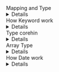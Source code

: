 <summary>Mapping and Type</summary>
<details>
# Introduction to the Concept of Mapping in Elasticsearch

## 1. What Is Mapping?

In Elasticsearch, **mapping** defines how a document and its fields are stored and indexed.  
It acts as the **schema** of an index — specifying:

- Which fields exist
- What data types they have (e.g., `text`, `keyword`, `date`, `integer`)
- How each field is analyzed (tokenization, normalization)
- Whether a field is searchable, sortable, or aggregatable

### Analogy:
If an **index** is like a table in a relational database,  
then **mapping** is equivalent to the **table schema** (column definitions).

---

## 2. How Mapping Works

When you create an index, Elasticsearch needs to know **how to interpret** each field.  
You can provide a **custom mapping**, or let Elasticsearch infer one dynamically.

### Example: Explicit Mapping

```json
PUT /users
{
  "mappings": {
    "properties": {
      "name": { "type": "text" },
      "email": { "type": "keyword" },
      "age": { "type": "integer" },
      "address": {
        "properties": {
          "city": { "type": "keyword" },
          "zip": { "type": "integer" }
        }
      }
    }
  }
}
```

### Example: Dynamic Mapping (automatic detection)
If you index a document without an explicit mapping: <br>
```
POST /users/_doc
{
  "name": "Alice",
  "email": "alice@example.com",
  "age": 25
}
```

Elasticsearch automatically infers types: <br>
```
"name" → text
"email" → text/keyword
"age" → long
```

### Two Major Field Categories
| Type                    | Description                                                  | Example                               |
| ----------------------- | ------------------------------------------------------------ | ------------------------------------- |
| **Analyzed fields**     | Used for full-text search; text is tokenized and normalized. | `"name": "John Doe"` (`text`)         |
| **Not analyzed fields** | Stored as-is, for exact matching, sorting, and aggregations. | `"email": "john@doe.com"` (`keyword`) |


## Most Important Data Types

### Keyword Type
#### Use Case:
- Exact matching, sorting, and aggregations.
- Useful for IDs, tags, categories, or email addresses.
#### Behavior:
- Not analyzed → stored as a single token.
- Case-sensitive (unless normalizer is applied).


### Text Type
#### Use Case:
- Full-text search fields like product descriptions, blog posts, or names.
#### Behavior:
- Analyzed using a tokenizer and filters (like stemming, lowercasing).
- Searchable but not sortable by default.

### Object Type
#### Use Case:
- Represents a JSON object (a flat structure) within a document.
- Used for grouping related fields but not for array of objects.
- ```
  "address": {
  "properties": {
    "city": { "type": "keyword" },
    "zip": { "type": "integer" }
  }
  }
  ```
#### Behavior:
- Stored as a flattened structure:
- ```
  address.city → "Hanoi"
  address.zip  → 10000
  ```
- Useful when you only need single-level object fields.
#### Limitation:
- If you index an array of objects, Elasticsearch flattens it, which can cause cross-matching issues.
- ```
  "contacts": [
  { "name": "Alice", "phone": "111" },
  { "name": "Bob", "phone": "222" }
  ]
  ```
  Flattened form: <br>
  ```
  contacts.name: ["Alice", "Bob"]
  contacts.phone: ["111", "222"]
  ```
A query like name = Bob AND phone = 111 → falsely matches because of flattening. <br>

### Nested Type
#### Use Case:
- For arrays of objects where each object should remain isolated.
- Solves the cross-matching issue seen in regular objects.
- ```
  "contacts": {
  "type": "nested",
  "properties": {
    "name": { "type": "keyword" },
    "phone": { "type": "keyword" }
  }
  }
  ```
  
  ```
  GET /users/_search
  {
    "query": {
      "nested": {
        "path": "contacts",
        "query": {
          "bool": {
            "must": [
              { "term": { "contacts.name": "Bob" } },
              { "term": { "contacts.phone": "111" } }
            ]
          }
        }
      }
    }
  }
  ```
### Other Common Data Types
| Type                                 | Description                                           |
| ------------------------------------ | ----------------------------------------------------- |
| `integer`, `long`, `float`, `double` | Numeric values for scoring, sorting, or range queries |
| `boolean`                            | `true` / `false`                                      |
| `date`                               | Date and time (supports custom formats)               |
| `geo_point`                          | Latitude-longitude coordinates                        |
| `ip`                                 | IPv4 and IPv6 addresses                               |
| `flattened`                          | JSON objects with unknown or dynamic keys             |
| `range`                              | Range queries for numeric/date/IP values              |


### Chosing the right type
| Goal                 | Best Type                       |
| -------------------- | ------------------------------- |
| Full-text search     | `text`                          |
| Exact match          | `keyword`                       |
| Nested objects       | `nested`                        |
| Simple JSON object   | `object`                        |
| Sorting/Aggregations | `keyword`, `numeric`, or `date` |

</details>

<summary>How Keyword work</summary>
<details>
# Deep Dive: How the `keyword` Data Type Works in Elasticsearch

## 1. Introduction

The **`keyword`** data type in Elasticsearch is one of the most fundamental and widely used field types.  
It is designed for **structured content** — values that are meant to be **searched, filtered, sorted, or aggregated** **exactly as stored**, without text analysis or tokenization.

Common examples include:
- Usernames
- Email addresses
- Tags
- Product IDs
- Country codes
- Status fields (`"active"`, `"pending"`, `"archived"`)

---

## 2. Core Behavior

When a field is mapped as `keyword`, Elasticsearch **stores the field’s value exactly as it is** — without breaking it into tokens.

### Example:

```json
PUT /users
{
  "mappings": {
    "properties": {
      "email": { "type": "keyword" }
    }
  }
}

POST /users/_doc
{
  "email": "John.Doe@example.com"
}
```

Internally: <br>
```
Term Dictionary:
└─ "John.Doe@example.com" → [doc1]
```

✅ The value "John.Doe@example.com" is treated as a single token. <br>

No lowercasing, no stemming, no splitting — unlike the text type <br>

### Comparison: keyword vs text
| Feature          | `keyword`             | `text`             |
| ---------------- | --------------------- | ------------------ |
| **Analysis**     | ❌ Not analyzed        | ✅ Tokenized        |
| **Search Type**  | Exact match           | Full-text          |
| **Sorting**      | ✅ Supported           | ❌ Not supported    |
| **Aggregations** | ✅ Supported           | ❌ Not recommended  |
| **Storage**      | Single term           | Multiple tokens    |
| **Use Case**     | IDs, tags, categories | Paragraphs, titles |

</details>

<summary>Type corehin</summary>
<details>
# Understanding Type Coercion in Elasticsearch

## 1. Introduction

**Type coercion** in Elasticsearch refers to the process where Elasticsearch **automatically converts** a field’s value from one data type to another during indexing or querying — if it can do so safely.

This feature helps maintain **flexibility and fault tolerance** when indexing heterogeneous or semi-structured JSON data, where values might not always match the expected type perfectly.

---

## 2. Why Type Coercion Exists

In the real world, data isn’t always clean or consistent.  
For example:
- A numeric field may sometimes arrive as a string (`"42"` instead of `42`)
- A boolean field may come as `"true"` or `"1"`
- A date may be provided as an epoch number or formatted string

Without coercion, these mismatches would cause indexing errors.

Elasticsearch automatically converts compatible types to ensure documents are still indexed successfully.

---

## 3. How Type Coercion Works

Each field in a mapping has an expected **data type** (`integer`, `float`, `date`, `boolean`, `keyword`, etc.).  
When a new value is ingested:
1. Elasticsearch checks the field’s declared type.
2. If the incoming value is of a different type but **can be safely converted**, it performs the conversion automatically.
3. If conversion fails (e.g., string `"abc"` into integer), it throws a **mapper_parsing_exception**.

---

## 4. Example: Numeric Coercion

### Mapping:
```json
PUT /products
{
  "mappings": {
    "properties": {
      "price": { "type": "float" }
    }
  }
}
```

#### Indexing Document:
```
POST /products/_doc
{
  "price": "19.99"
}
```

### Type Coercion in Queries
```
GET /products/_search
{
  "query": {
    "range": {
      "price": {
        "gte": "10",   // string
        "lte": "50"
      }
    }
  }
}
```
Even though "10" and "50" are strings, Elasticsearch coerces them to floats during query evaluation. <br>

### When Coercion Is Disabled
You can turn off automatic coercion by setting "coerce": false in your mapping.
```
PUT /products
{
  "mappings": {
    "properties": {
      "price": {
        "type": "float",
        "coerce": false
      }
    }
  }
}

POST /products/_doc
{ "price": "19.99" }
```

### Coercion Behavior by Type
| Type                       | Example of Coercion                     | Default   |
| -------------------------- | --------------------------------------- | --------- |
| `integer`, `float`, `long` | `"10"` → `10`, `"3.14"` → `3.14`        | ✅ Enabled |
| `boolean`                  | `"true"` / `"1"` → `true`               | ✅ Enabled |
| `date`                     | `"2025-10-29"` / `1730207100000` → date | ✅ Enabled |
| `keyword`                  | `"123"` → `"123"` (no coercion needed)  | ✅ N/A     |
| `object`                   | `{ "a": "1" }` → `{ "a": "1" }`         | ✅ Enabled |
| `geo_point`                | `"40.12,-71.34"` → `[40.12, -71.34]`    | ✅ Enabled |

</details>

<summary>Array Type</summary>
<details>
# Understanding Arrays in Elasticsearch

## 1. Introduction

In Elasticsearch, arrays are **first-class citizens** — you don’t need to declare them explicitly. Any field can hold **one or multiple values** of the same data type, and Elasticsearch automatically treats it as an array.

This makes it easy to store data like tags, categories, or multiple email addresses without creating a separate data structure.

---

## 2. How Arrays Are Indexed

When you index a document in Elasticsearch, and one of its fields contains multiple values, Elasticsearch **treats each value as a separate term** within the inverted index.

Example document:

```json
{
  "name": "Alice",
  "tags": ["developer", "backend", "elasticsearch"]
}
```

Internally, the tags field is stored as if it had three separate entries for the same field: <br>
| Field | Value         |
| ----- | ------------- |
| tags  | developer     |
| tags  | backend       |
| tags  | elasticsearch |


So the field tags has multiple terms in the inverted index, allowing Elasticsearch to match any of them during searches. <br>

### Arrays of Objects and Their Limitations
Arrays of primitive types (e.g., strings, numbers, booleans) are simple. <br>
However, arrays of objects behave differently and can be misleading if you’re not careful. <br>

```
{
  "comments": [
    { "author": "Alice", "likes": 10 },
    { "author": "Bob", "likes": 5 }
  ]
}
```

Elasticsearch flattens objects internally, so it stores: <br>
| Field           | Values     |
| --------------- | ---------- |
| comments.author | Alice, Bob |
| comments.likes  | 10, 5      |


⚠️ This means that the relationship between author and likes is lost! <br>
A query searching for { "author": "Alice", "likes": 5 } could incorrectly match the above document — because Alice and 5 both exist, even though not in the same object. <br>

```
comments.author → { "Alice": [doc1], "Bob": [doc1] }
comments.likes  → { 10: [doc1], 5: [doc1] }
```


There’s no linkage between the two fields at the Lucene level. <br>
Elasticsearch can only tell that the document contains both values somewhere — not that they appear together in the same object. <br>

### The Solution: The nested Data Type
To preserve relationships within arrays of objects, Elasticsearch provides the nested data type. <br>
Nested fields are indexed separately but remain logically linked to their parent document <br>

```
{
  "mappings": {
    "properties": {
      "comments": {
        "type": "nested",
        "properties": {
          "author": { "type": "keyword" },
          "likes": { "type": "integer" }
        }
      }
    }
  }
}
```

Now, a query for { "author": "Alice", "likes": 5 } won’t match incorrectly — Elasticsearch ensures both conditions apply to the same object in the array. <br>
Elastic search will understand you want to search in nested object. <br>

### Summary
| Concept              | Description                                           |
| -------------------- | ----------------------------------------------------- |
| Arrays are implicit  | Any field can have multiple values                    |
| Same type required   | Mixed types cause mapping conflicts                   |
| Flattened indexing   | Each array element becomes a separate term            |
| Arrays of objects    | Lose field relationships unless `nested` is used      |
| Sorting/Aggregations | Use `mode` to control which array value is considered |

</details>

<summary>How Date work</summary>
<details>
  
</details>
